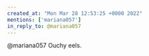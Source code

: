 ```yaml
---
created_at: "Mon Mar 28 12:53:25 +0000 2022"
mentions: ['mariana057']
in_reply_to: @mariana057
---
```


@mariana057 Ouchy eels.